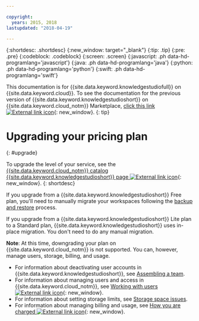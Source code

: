 ```yaml
---

copyright:
  years: 2015, 2018
lastupdated: "2018-04-19"

---
```


{:shortdesc: .shortdesc}
{:new_window: target="_blank"}
{:tip: .tip}
{:pre: .pre}
{:codeblock: .codeblock}
{:screen: .screen}
{:javascript: .ph data-hd-programlang='javascript'}
{:java: .ph data-hd-programlang='java'}
{:python: .ph data-hd-programlang='python'}
{:swift: .ph data-hd-programlang='swift'}

This documentation is for {{site.data.keyword.knowledgestudiofull}} on {{site.data.keyword.cloud}}. To see the documentation for the previous version of {{site.data.keyword.knowledgestudioshort}} on {{site.data.keyword.cloud_notm}} Marketplace, [click this link ![External link icon](../../icons/launch-glyph.svg "External link icon")](https://console.bluemix.net/docs/services/knowledge-studio/upgrade.html){: new_window}.
{: tip}

# Upgrading your pricing plan
{: #upgrade}

To upgrade the level of your service, see the [{{site.data.keyword.cloud_notm}} catalog {{site.data.keyword.knowledgestudioshort}} page ![External link icon](../../icons/launch-glyph.svg "External link icon")](https://console.bluemix.net/catalog/services/knowledge-studio){: new_window}.
{: shortdesc}

If you upgrade from a {{site.data.keyword.knowledgestudioshort}} Free plan, you'll need to manually migrate your workspaces following the [backup and restore](/docs/services/watson-knowledge-studio/backup-restore.html) process.

If you upgrade from a {{site.data.keyword.knowledgestudioshort}} Lite plan to a Standard plan, {{site.data.keyword.knowledgestudioshort}} uses in-place migration. You don't need to do any manual migration.

**Note**: At this time, downgrading your plan on {{site.data.keyword.cloud_notm}} is not supported. You can, however, manage users, storage, billing, and usage.
  - For information about deactivating user accounts in {{site.data.keyword.knowledgestudioshort}}, see [Assembling a team](/docs/services/watson-knowledge-studio/team.html#deactivating-user-accounts).
  - For information about managing users and access in {{site.data.keyword.cloud_notm}}, see [Working with users ![External link icon](../../icons/launch-glyph.svg "External link icon")](https://console.bluemix.net/docs/iam/iamusermanage.html){: new_window}.
  - For information about setting storage limits, see [Storage space issues](/docs/services/watson-knowledge-studio/troubleshooting.html#storage).
  - For information about managing billing and usage, see [How you are charged ![External link icon](../../icons/launch-glyph.svg "External link icon")](https://console.bluemix.net/docs/billing-usage/how_charged.html){: new_window}.
